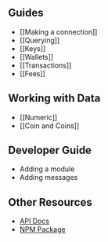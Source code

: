 ## Guides

- [[Making a connection]]
- [[Querying]]
- [[Keys]]
- [[Wallets]]
- [[Transactions]]
- [[Fees]]

## Working with Data
- [[Numeric]]
- [[Coin and Coins]]

## Developer Guide

- Adding a module
- Adding messages

## Other Resources

- [API Docs](https://terra-project.github.io/terra.js/)
- [NPM Package](https://www.npmjs.com/package/@terra-money/terra.js)
